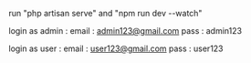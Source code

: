 run "php artisan serve" and "npm run dev --watch"

login as admin :
email : admin123@gmail.com
pass : admin123

login as user :
email : user123@gmail.com
pass : user123
